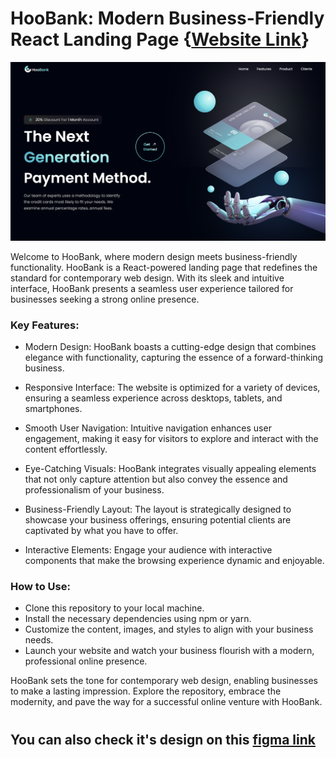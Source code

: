 # HooBank: Modern Business-Friendly React Landing Page {[Website Link](https://study-notion-kapil-2305.vercel.app/)}

![HooBank](/public/HooBank_Main-Page.png)

Welcome to HooBank, where modern design meets business-friendly functionality. HooBank is a React-powered landing page that redefines the standard for contemporary web design. With its sleek and intuitive interface, HooBank presents a seamless user experience tailored for businesses seeking a strong online presence.

### Key Features:
* Modern Design: HooBank boasts a cutting-edge design that combines elegance with functionality, capturing the essence of a forward-thinking business.

* Responsive Interface: The website is optimized for a variety of devices, ensuring a seamless experience across desktops, tablets, and smartphones.

* Smooth User Navigation: Intuitive navigation enhances user engagement, making it easy for visitors to explore and interact with the content effortlessly.

* Eye-Catching Visuals: HooBank integrates visually appealing elements that not only capture attention but also convey the essence and professionalism of your business.

* Business-Friendly Layout: The layout is strategically designed to showcase your business offerings, ensuring potential clients are captivated by what you have to offer.

* Interactive Elements: Engage your audience with interactive components that make the browsing experience dynamic and enjoyable.

### How to Use:
* Clone this repository to your local machine.
* Install the necessary dependencies using npm or yarn.
* Customize the content, images, and styles to align with your business needs.
* Launch your website and watch your business flourish with a modern, professional online presence.


HooBank sets the tone for contemporary web design, enabling businesses to make a lasting impression. Explore the repository, embrace the modernity, and pave the way for a successful online venture with HooBank.

#

## You can also check it's design on this [figma link](https://www.figma.com/file/Ie7uhQLTc0Toi63Hpjo4BO/HooBank-(Kapil-Paliwal)?type=design&node-id=0%3A1&mode=design&t=OUz2XOuLSYtZ8NbC-1)


